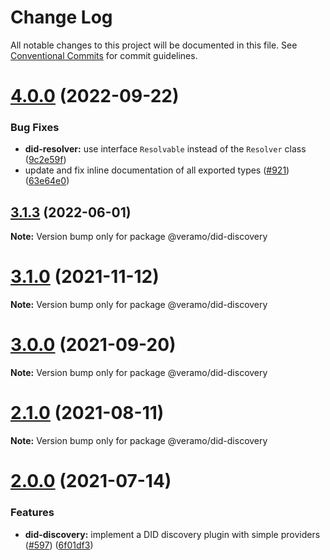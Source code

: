 # Change Log

All notable changes to this project will be documented in this file.
See [Conventional Commits](https://conventionalcommits.org) for commit guidelines.

# [4.0.0](https://github.com/uport-project/veramo/compare/v3.1.5...v4.0.0) (2022-09-22)


### Bug Fixes

* **did-resolver:** use interface `Resolvable` instead of the `Resolver` class ([9c2e59f](https://github.com/uport-project/veramo/commit/9c2e59f3f23f808511c6c0e8e440b4d53ba5cb00))
* update and fix inline documentation of all exported types ([#921](https://github.com/uport-project/veramo/issues/921)) ([63e64e0](https://github.com/uport-project/veramo/commit/63e64e0e2693808c4704dca8cc511dc0bab3f3b1))





## [3.1.3](https://github.com/uport-project/veramo/compare/v3.1.2...v3.1.3) (2022-06-01)

**Note:** Version bump only for package @veramo/did-discovery





# [3.1.0](https://github.com/uport-project/veramo/compare/v3.0.0...v3.1.0) (2021-11-12)

**Note:** Version bump only for package @veramo/did-discovery





# [3.0.0](https://github.com/uport-project/veramo/compare/v2.1.3...v3.0.0) (2021-09-20)

**Note:** Version bump only for package @veramo/did-discovery





# [2.1.0](https://github.com/uport-project/veramo/compare/v2.0.1...v2.1.0) (2021-08-11)

**Note:** Version bump only for package @veramo/did-discovery





# [2.0.0](https://github.com/uport-project/veramo/compare/v1.2.2...v2.0.0) (2021-07-14)


### Features

* **did-discovery:** implement a DID discovery plugin with simple providers ([#597](https://github.com/uport-project/veramo/issues/597)) ([6f01df3](https://github.com/uport-project/veramo/commit/6f01df38a732ba314d1e60728d65f511d26bfdcb))

